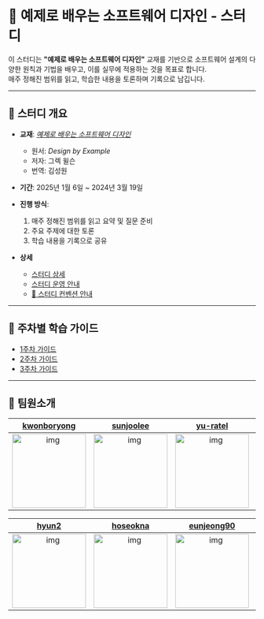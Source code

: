 # 📘 예제로 배우는 소프트웨어 디자인 - 스터디

이 스터디는 **"예제로 배우는 소프트웨어 디자인"** 교재를 기반으로 소프트웨어 설계의 다양한 원칙과 기법을 배우고, 이를 실무에 적용하는 것을 목표로 합니다.  
매주 정해진 범위를 읽고, 학습한 내용을 토론하며 기록으로 남깁니다.

---

## 📖 스터디 개요

- **교재**: [_예제로 배우는 소프트웨어 디자인_](https://product.kyobobook.co.kr/detail/S000214608148)
  - 원서: _Design by Example_
  - 저자: 그렉 윌슨
  - 번역: 김성원
- **기간**: 2025년 1월 6일 ~ 2024년 3월 19일
- **진행 방식**:

  1. 매주 정해진 범위를 읽고 요약 및 질문 준비
  2. 주요 주제에 대한 토론
  3. 학습 내용을 기록으로 공유

- **상세**
  - [스터디 상세](https://github.com/dev-bookclub/software-design-by-example/wiki/%F0%9F%93%98-%EC%98%88%EC%A0%9C%EB%A1%9C-%EB%B0%B0%EC%9A%B0%EB%8A%94-%EC%86%8C%ED%94%84%ED%8A%B8%EC%9B%A8%EC%96%B4-%EB%94%94%EC%9E%90%EC%9D%B8)
  - [스터디 운영 안내](https://github.com/dev-bookclub/software-design-by-example/wiki/%F0%9F%93%A3-%EC%8A%A4%ED%84%B0%EB%94%94-%EC%95%88%EB%82%B4:-%EB%A6%AC%EB%94%A9%EC%A1%B0-&-%ED%86%A0%EB%A1%A0%EC%A1%B0)
  - [🚨 스터디 컨벤션 안내](https://github.com/dev-bookclub/software-design-by-example/wiki/%F0%9F%9A%A8-%EC%8A%A4%ED%84%B0%EB%94%94-%EC%BB%A8%EB%B2%A4%EC%85%98)

---

## 🌟 주차별 학습 가이드

- [1주차 가이드](https://github.com/dev-bookclub/software-design-by-example/wiki/%F0%9F%93%81-1%EC%A3%BC%EC%B0%A8-%E2%80%90-%EC%8B%9C%EC%8A%A4%ED%85%9C-%ED%94%84%EB%A1%9C%EA%B7%B8%EB%9E%98%EB%B0%8D)
- [2주차 가이드](https://github.com/dev-bookclub/software-design-by-example/wiki/%F0%9F%93%81-2%EC%A3%BC%EC%B0%A8-%E2%80%90-%EB%B9%84%EB%8F%99%EA%B8%B0-%ED%94%84%EB%A1%9C%EA%B7%B8%EB%9E%98%EB%B0%8D-&-%EC%9C%A0%EB%8B%9B-%ED%85%8C%EC%8A%A4%ED%8A%B8)
- [3주차 가이드](https://github.com/dev-bookclub/software-design-by-example/wiki/%F0%9F%93%81-3%EC%A3%BC%EC%B0%A8-%E2%80%90-%ED%8C%8C%EC%9D%BC-%EB%B0%B1%EC%97%85-&-%EB%8D%B0%EC%9D%B4%ED%84%B0-%ED%85%8C%EC%9D%B4%EB%B8%94)
---

## 📌 팀원소개

|                                       [kwonboryong](https://github.com/kwonboryong)                                       |                                       [sunjoolee](https://github.com/sunjoolee)                                       |                                       [yu-ratel](https://github.com/yu-ratel)                                       |                                       [ksh200070](https://github.com/ksh200070)                                       |                                       [5622lsk](https://github.com/5622lsk)                                       |
| :-----------------------------------------------------------------------------------------------------------------------: | :-------------------------------------------------------------------------------------------------------------------: | :-----------------------------------------------------------------------------------------------------------------: | :-------------------------------------------------------------------------------------------------------------------: | :---------------------------------------------------------------------------------------------------------------: |
| [<img src="https://github.com/kwonboryong.png" alt="img" height="150px" width="150px" />](https://github.com/kwonboryong) | [<img src="https://github.com/sunjoolee.png" alt="img" height="150px" width="150px" />](https://github.com/sunjoolee) | [<img src="https://github.com/yu-ratel.png" alt="img" height="150px" width="150px" />](https://github.com/yu-ratel) | [<img src="https://github.com/ksh200070.png" alt="img" height="150px" width="150px" />](https://github.com/ksh200070) | [<img src="https://github.com/5622lsk.png" alt="img" height="150px" width="150px" />](https://github.com/5622lsk) |

|                                       [hyun2](https://github.com/hyun2)                                        |                                       [hoseokna](https://github.com/hoseokna)                                       |                                       [eunjeong90](https://github.com/eunjeong90)                                       |                                       [jadugamja](https://github.com/jadugamja)                                       |
| :------------------------------------------------------------------------------------------------------------: | :-----------------------------------------------------------------------------------------------------------------: | :---------------------------------------------------------------------------------------------------------------------: | :-------------------------------------------------------------------------------------------------------------------: |
| [<img src="https://github.com/dhyun2.png" alt="img" height="150px" width="150px" />](https://github.com/hyun2) | [<img src="https://github.com/hoseokna.png" alt="img" height="150px" width="150px" />](https://github.com/hoseokna) | [<img src="https://github.com/eunjeong90.png" alt="img" height="150px" width="150px" />](https://github.com/eunjeong90) | [<img src="https://github.com/jadugamja.png" alt="img" height="150px" width="150px" />](https://github.com/jadugamja) |
